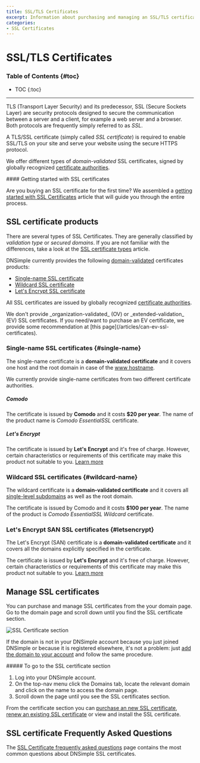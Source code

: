 ```yaml
---
title: SSL/TLS Certificates
excerpt: Information about purchasing and managing an SSL/TLS certificate with DNSimple.
categories:
- SSL Certificates
---
```


# SSL/TLS Certificates

### Table of Contents {#toc}

* TOC
{:toc}

---

TLS (Transport Layer Security) and its predecessor, SSL (Secure Sockets Layer) are security protocols designed to secure the communication between a server and a client, for example a web server and a browser. Both protocols are frequently simply referred to as _SSL_.

A TLS/SSL certificate (simply called _SSL certificate_) is required to enable SSL/TLS on your site and serve your website using the secure HTTPS protocol.

We offer different types of _domain-validated_ SSL certificates, signed by globally recognized [certificate authorities](/articles/ssl-certificate-authorities).

<callout>
#### Getting started with SSL certificates

Are you buying an SSL certificate for the first time? We assembled a [getting started with SSL Certificates](/articles/getting-started-ssl-certificates) article that will guide you through the entire process.
</callout>


## SSL certificate products

There are several types of SSL Certificates. They are generally classified by _validation type_ or _secured domains_. If you are not familiar with the differences, take a look at the [SSL certificate types](/articles/ssl-certificates-types) article.

DNSimple currently provides the following [domain-validated](/articles/ssl-certificates-email-validation) certificates products:

- [Single-name SSL certificate](#single-name)
- [Wildcard SSL certificate](#wildcard-name)
- [Let's Encrypt SSL certificate](#letsencrypt)

All SSL certificates are issued by globally recognized [certificate authorities](/articles/what-ssl-certificate-authorities).

<note>
We don't provide _organization-validated_ (OV) or _extended-validation_ (EV) SSL certificates. If you need/want to purchase an EV certificate, we provide some recommendation at [this page](/articles/can-ev-ssl-certificates).
</note>

### Single-name SSL certificates {#single-name}

The single-name certificate is a **domain-validated certificate** and it covers one host and the root domain in case of the [www hostname](/articles/ssl-certificate-names).

We currently provide single-name certificates from two different certificate authorities.

##### Comodo

The certificate is issued by **Comodo** and it costs **$20 per year**. The name of the product name is _Comodo EssentialSSL_ certificate.

##### Let's Encrypt

The certificate is issued by **Let's Encrypt** and it's free of charge. However, certain characteristics or requirements of this certificate may make this product not suitable to you. [Learn more](/articles/letsencrypt#products)

### Wildcard SSL certificates {#wildcard-name}

The wildcard certificate is a **domain-validated certificate** and it covers all [single-level subdomains](/articles/ssl-certificate-names) as well as the root domain.

The certificate is issued by Comodo and it costs **$100 per year**. The name of the product is _Comodo EssentialSSL Wildcard_ certificate.

### Let's Encrypt SAN SSL certificates {#letsencrypt}

The Let's Encrypt (SAN) certificate is a **domain-validated certificate** and it covers all the domains explicitly specified in the certificate.

The certificate is issued by **Let's Encrypt** and it's free of charge. However, certain characteristics or requirements of this certificate may make this product not suitable to you. [Learn more](/articles/letsencrypt#products)

## Manage SSL certificates

You can purchase and manage SSL certificates from the your domain page. Go to the domain page and scroll down until you find the SSL certificate section.

![SSL Certificate section](/files/domain-ssl-certificates-section.png)

If the domain is not in your DNSimple account because you just joined DNSimple or because it is registered elsewhere, it's not a problem: just [add the domain to your account](/articles/adding-domain) and follow the same procedure.

<div class="section-steps" markdown="1">
##### To go to the SSL certificate section

1.  Log into your DNSimple account.
1.  On the top-nav menu click the <label>Domains</label> tab, locate the relevant domain and click on the name to access the domain page.
1.  Scroll down the page until you see the <label>SSL certificates</label> section.
</div>

From the certificate section you can [purchase an new SSL certificate](/articles/purchasing-ssl-certificates), [renew an existing SSL certificate](/articles/renewing-ssl-certificate) or view and install the SSL certificate.


## SSL certificate Frequently Asked Questions

The [SSL Certificate frequently asked questions](/articles/faq-ssl-certificates) page contains the most common questions about DNSimple SSL certificates.
